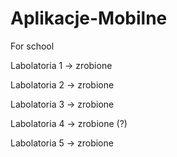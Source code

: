 # Aplikacje-Mobilne
For school

Labolatoria 1 -> zrobione

Labolatoria 2 -> zrobione

Labolatoria 3 -> zrobione

Labolatoria 4 -> zrobione (?)

Labolatoria 5 -> zrobione
